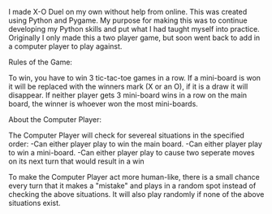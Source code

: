 I made X-O Duel on my own without help from online. This was created using Python and Pygame. My purpose for making this was to continue developing my Python skills and put what I had taught myself into practice. Originally I only made this a two player game, but soon went back to add in a computer player to play against.


Rules of the Game:

To win, you have to win 3 tic-tac-toe games in a row.
If a mini-board is won it will be replaced with the winners mark (X or an O), if it is a draw it will disappear.
If neither player gets 3 mini-board wins in a row on the main board, the winner is whoever won the most mini-boards.

About the Computer Player:

  The Computer Player will check for severeal situations in the specified order:
    -Can either player play to win the main board.
    -Can either player play to win a mini-board.
    -Can either player play to cause two seperate moves on its next turn that would result in a win

  To make the Computer Player act more human-like, there is a small chance every turn that it makes a "mistake" and plays in a random spot instead of checking the above situations.
  It will also play randomly if none of the above situations exist.
